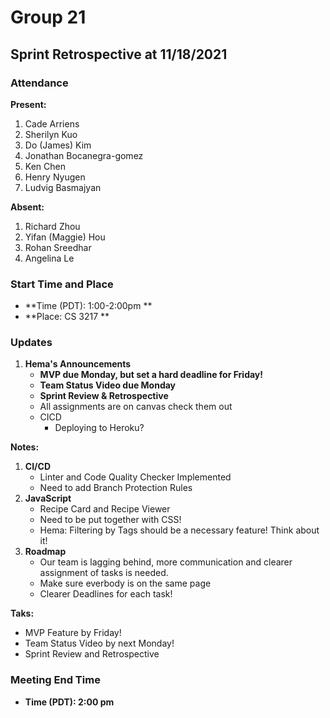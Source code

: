 # Group 21

## Sprint Retrospective at 11/18/2021

### Attendance
**Present:** 
1. Cade Arriens
2. Sherilyn Kuo
3. Do (James) Kim
4. Jonathan Bocanegra-gomez
5. Ken Chen
6. Henry Nyugen
7. Ludvig Basmajyan
  

**Absent:** 
1. Richard Zhou
2. Yifan (Maggie) Hou
3. Rohan Sreedhar
4. Angelina Le

### Start Time and Place
- **Time (PDT): 1:00-2:00pm ** 
- **Place: CS 3217 ** 

### Updates <!-- Any updates that any members need to report -->
1. **Hema's Announcements**
   - **MVP due Monday, but set a hard deadline for Friday!**
   - **Team Status Video due Monday**
   - **Sprint Review & Retrospective**
   - All assignments are on canvas check them out
   - CICD
     - Deploying to Heroku?


**Notes:**
1. **CI/CD**
    - Linter and Code Quality Checker Implemented
    - Need to add Branch Protection Rules
2. **JavaScript**
     - Recipe Card and Recipe Viewer 
     - Need to be put together with CSS!
     - Hema: Filtering by Tags should be a necessary feature! Think about it!
3. **Roadmap**
    - Our team is lagging behind, more communication and clearer assignment of tasks is needed. 
    - Make sure everbody is on the same page
    - Clearer Deadlines for each task!

**Taks:**
   - MVP Feature by Friday!
   - Team Status Video by next Monday!
   - Sprint Review and Retrospective

   
### Meeting End Time
- **Time (PDT): 2:00 pm** 

